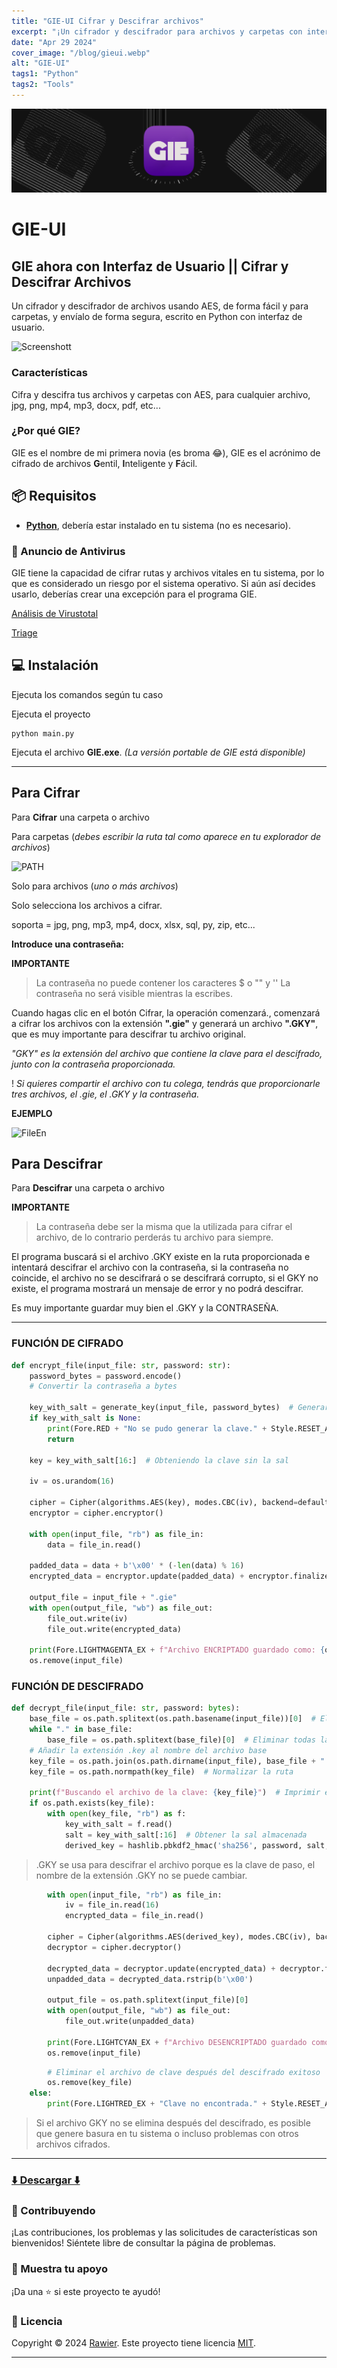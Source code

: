 ```yaml
---
title: "GIE-UI Cifrar y Descifrar archivos"
excerpt: "¡Un cifrador y descifrador para archivos y carpetas con interfaz de usuario!"
date: "Apr 29 2024"
cover_image: "/blog/gieui.webp"
alt: "GIE-UI"
tags1: "Python"
tags2: "Tools"
---
```


![imageTitle](https://raw.githubusercontent.com/Rawierdt/GIE-UI/main/img/title.png)

# GIE-UI

## GIE ahora con Interfaz de Usuario || Cifrar y Descifrar Archivos

Un cifrador y descifrador de archivos usando AES, de forma fácil y para carpetas, y envíalo de forma segura, escrito en Python con interfaz de usuario.

![Screenshott](https://i.imgur.com/NC2A0HT.jpeg)

### Características

Cifra y descifra tus archivos y carpetas con AES, para cualquier archivo, jpg, png, mp4, mp3, docx, pdf, etc...

### ¿Por qué GIE?

GIE es el nombre de mi primera novia (es broma 😂), GIE es el acrónimo de cifrado de archivos **G**entil, **I**nteligente y **F**ácil.

## 📦 Requisitos

- **[Python](https://www.python.org/downloads/)**, debería estar instalado en tu sistema (no es necesario).

### 🦠 Anuncio de Antivirus

GIE tiene la capacidad de cifrar rutas y archivos vitales en tu sistema, por lo que es considerado un riesgo por el sistema operativo. Si aún así decides usarlo, deberías crear una excepción para el programa GIE.

[Análisis de Virustotal](https://www.virustotal.com/gui/file/49a6c879bb46ad0f357a545f6f6577bb418c7f210cac60556f45051a9473851b/detection)

[Triage](https://tria.ge/240428-bnst8acg68)

## 💻 Instalación

Ejecuta los comandos según tu caso

Ejecuta el proyecto

```batch
python main.py
```

Ejecuta el archivo **GIE.exe**.
*(La versión portable de GIE está disponible)*

---

## Para Cifrar

Para **Cifrar** una carpeta o archivo

Para carpetas (_debes escribir la ruta tal como aparece en tu explorador de archivos_)

![PATH](https://i.imgur.com/Lah8Ri8.png)

Solo para archivos (_uno o más archivos_)

Solo selecciona los archivos a cifrar.

soporta = jpg, png, mp3, mp4, docx, xlsx, sql, py, zip, etc...

**Introduce una contraseña:**

**IMPORTANTE**

> La contraseña no puede contener los caracteres $ o "" y ''
> La contraseña no será visible mientras la escribes.

Cuando hagas clic en el botón Cifrar, la operación comenzará., comenzará a cifrar los archivos con la extensión **".gie"** y generará un archivo **".GKY"**, que es muy importante para descifrar tu archivo original.

*"GKY" es la extensión del archivo que contiene la clave para el descifrado, junto con la contraseña proporcionada.*

! *Si quieres compartir el archivo con tu colega, tendrás que proporcionarle tres archivos, el .gie, el .GKY y la contraseña.*

**EJEMPLO**

![FileEn](https://i.imgur.com/pGLWaxL.jpeg)


## Para Descifrar

Para **Descifrar** una carpeta o archivo

**IMPORTANTE**  
> La contraseña debe ser la misma que la utilizada para cifrar el archivo, de lo contrario perderás tu archivo para siempre.

El programa buscará si el archivo .GKY existe en la ruta proporcionada e intentará descifrar el archivo con la contraseña, si la contraseña no coincide, el archivo no se descifrará o se descifrará corrupto, si el GKY no existe, el programa mostrará un mensaje de error y no podrá descifrar.

Es muy importante guardar muy bien el .GKY y la CONTRASEÑA.

---

### FUNCIÓN DE CIFRADO

```python
def encrypt_file(input_file: str, password: str):
    password_bytes = password.encode()  
    # Convertir la contraseña a bytes

    key_with_salt = generate_key(input_file, password_bytes)  # Generar la clave usando bytes
    if key_with_salt is None:
        print(Fore.RED + "No se pudo generar la clave." + Style.RESET_ALL)
        return

    key = key_with_salt[16:]  # Obteniendo la clave sin la sal

    iv = os.urandom(16)

    cipher = Cipher(algorithms.AES(key), modes.CBC(iv), backend=default_backend())
    encryptor = cipher.encryptor()

    with open(input_file, "rb") as file_in:
        data = file_in.read()

    padded_data = data + b'\x00' * (-len(data) % 16)
    encrypted_data = encryptor.update(padded_data) + encryptor.finalize()

    output_file = input_file + ".gie"
    with open(output_file, "wb") as file_out:
        file_out.write(iv)
        file_out.write(encrypted_data)

    print(Fore.LIGHTMAGENTA_EX + f"Archivo ENCRIPTADO guardado como: {output_file}" + Style.RESET_ALL)
    os.remove(input_file)
```

### FUNCIÓN DE DESCIFRADO

```python
def decrypt_file(input_file: str, password: bytes):
    base_file = os.path.splitext(os.path.basename(input_file))[0]  # Eliminar todas las extensiones
    while "." in base_file:
        base_file = os.path.splitext(base_file)[0]  # Eliminar todas las extensiones
    # Añadir la extensión .key al nombre del archivo base
    key_file = os.path.join(os.path.dirname(input_file), base_file + ".GKY")
    key_file = os.path.normpath(key_file)  # Normalizar la ruta

    print(f"Buscando el archivo de la clave: {key_file}")  # Imprimir el nombre del archivo de clave que estamos buscando
    if os.path.exists(key_file):
        with open(key_file, "rb") as f:
            key_with_salt = f.read()
            salt = key_with_salt[:16]  # Obtener la sal almacenada
            derived_key = hashlib.pbkdf2_hmac('sha256', password, salt, 100000, 32)
```

> .GKY se usa para descifrar el archivo porque es la clave de paso, el nombre de la extensión .GKY no se puede cambiar.

```python
        with open(input_file, "rb") as file_in:
            iv = file_in.read(16)
            encrypted_data = file_in.read()

        cipher = Cipher(algorithms.AES(derived_key), modes.CBC(iv), backend=default_backend())
        decryptor = cipher.decryptor()

        decrypted_data = decryptor.update(encrypted_data) + decryptor.finalize()
        unpadded_data = decrypted_data.rstrip(b'\x00')

        output_file = os.path.splitext(input_file)[0]
        with open(output_file, "wb") as file_out:
            file_out.write(unpadded_data)

        print(Fore.LIGHTCYAN_EX + f"Archivo DESENCRIPTADO guardado como: {output_file}" + Style.RESET_ALL)
        os.remove(input_file)
```

```python
        # Eliminar el archivo de clave después del descifrado exitoso
        os.remove(key_file)
    else:
        print(Fore.LIGHTRED_EX + "Clave no encontrada." + Style.RESET_ALL)
```

> Si el archivo GKY no se elimina después del descifrado, es posible que genere basura en tu sistema o incluso problemas con otros archivos cifrados.

---

### [⬇️ Descargar ⬇️](https://rawierdt.github.io/scripts/GIE/)

### 🤝 Contribuyendo

¡Las contribuciones, los problemas y las solicitudes de características son bienvenidos! Siéntete libre de consultar la página de problemas.

### 💜 Muestra tu apoyo

¡Da una ⭐️ si este proyecto te ayudó! 

### 📝 Licencia

Copyright © 2024 [Rawier](https://rawier.vercel.app). Este proyecto tiene licencia [MIT](/LICENSE).

---